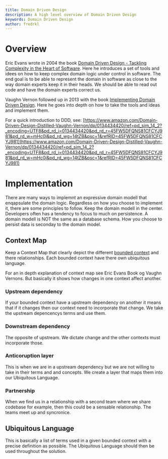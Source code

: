 ```yaml
---
title: Domain Driven Design
description: A high level overview of Domain Driven Design
keywords: Domain Driven Design
author: fredrkl 
---
```


# Overview

Eric Evans wrote in 2004 the book [Domain Driven Design - Tackling Complexity in the Heart of Software](https://www.amazon.com/Domain-Driven-Design-Tackling-Complexity-Software/dp/0321125215/ref=sr_1_1?ie=UTF8&qid=1506262190&sr=8-1&keywords=domain+driven+design). Here he introduces a set of tools and idees on how to keep complex domain logic under control in software. The end goal is to be able to represent the domain in software as close to the way domain experts keep it in their heads. We should be able to read out code and have the domain experts correct us.

Vaughn Vernon followed up in 2013 with the book [Implementing Domain Driven Design](https://www.amazon.com/Implementing-Domain-Driven-Design-Vaughn-Vernon/dp/0321834577/ref=sr_1_4?s=books&ie=UTF8&qid=1506262653&sr=1-4&keywords=domain+driven+design). Here he goes into depth on how to take the tools and ideas and implement them.

For a quick introduction to DDD, see: [https://www.amazon.com/Domain-Driven-Design-Distilled-Vaughn-Vernon/dp/0134434420/ref=pd_sim_14_2?_encoding=UTF8&pd_rd_i=0134434420&pd_rd_r=45FW5DFQNS81CFCYJ981&pd_rd_w=mHc0j&pd_rd_wg=14tZB&psc=1&refRID=45FW5DFQNS81CFCYJ981](https://www.amazon.com/Domain-Driven-Design-Distilled-Vaughn-Vernon/dp/0134434420/ref=pd_sim_14_2?_encoding=UTF8&pd_rd_i=0134434420&pd_rd_r=45FW5DFQNS81CFCYJ981&pd_rd_w=mHc0j&pd_rd_wg=14tZB&psc=1&refRID=45FW5DFQNS81CFCYJ981)

# Implementation

There are many ways to implemnt an expressive domain modell that enqapsulate the domain logic. Regardless on how you choose to implement it, there are some principles to follow. Keep the domain modell in the center. Developers often has a tendency to focus to much on persistence. A domain modell is NOT the same as a database schema. How you choose to persist data is seconday to the domain model.

## Context Map

Keep a Context Map that clearly depict the different [bounded context](./bounded_contexts.md) and there relationships. Each bounded context have there own ubiquitous language.

For an in depth explanation of context map see Eric Evans Book og Vaughn Vernons. But basically it shows how changes in one context affect another.

### Upstream dependency

If your bounded context have a upstream dependency on another it means that if it changes then our context need to incorporate that change. We take the upstream depencencys terms and use them.

### Downstream dependency

The opposite of upstream. We dictate change and the other contexts must incorporate those.

### Anticoruption layer

This is when we are in a upstream dependency but we are not willing to take in their terms and and concepts. We create a layer that maps them into our Ubiquitous Language.

### Partnership

When we find us in a relationship with a second team where we share codebase for example, then this could be a sensable relationship. The teams meet up and syncronice.

## Ubiquitous Language

This is basically a list of terms used in a given bounded context with a precise definition as possible. The Ubiquitous Language should then be used throughout the solution.